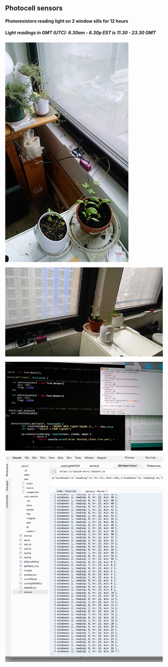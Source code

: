 <H2> Photocell sensors </H2>
<H4> Photoresistors reading light on 2 window sills for 12 hours </H4>
<H5> Light readings in GMT (UTC): 6.30am - 6.30p EST is 11.30 - 23.30 GMT</H5>

![](https://github.com/churc/data-structures/blob/master/homework10_churc/Photocell/Photocell1_1.jpg)


![](https://github.com/churc/data-structures/blob/master/homework10_churc/Photocell/Photocell1_2.jpg)


![](https://github.com/churc/data-structures/blob/master/homework10_churc/Photocell/PhotocellReadings.jpg)


![](https://github.com/churc/data-structures/blob/master/homework10_churc/Photocell/Screen%20Shot%202016-12-11%20at%203.31.20%20AM.png)
